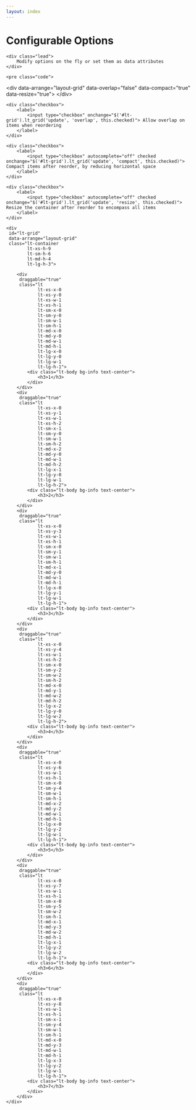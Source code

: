 ```yaml
---
layout: index
---
```

<div class="container">
    <h1>Configurable Options</h1>

    <div class="lead">
        Modify options on the fly or set them as data attributes
    </div>

    <pre class="code">
&lt;div
 data-arrange="layout-grid"
 data-overlap="false"
 data-compact="true"
 data-resize="true"&gt;
&lt;/div&gt;</pre>

    <div class="checkbox">
        <label>
            <input type="checkbox" onchange="$('#lt-grid').lt_grid('update', 'overlap', this.checked)"> Allow overlap on items when reordering
        </label>
    </div>

    <div class="checkbox">
        <label>
            <input type="checkbox" autocomplete="off" checked onchange="$('#lt-grid').lt_grid('update', 'compact', this.checked)"> Compact items after reorder, by reducing horizontal space
        </label>
    </div>

    <div class="checkbox">
        <label>
            <input type="checkbox" autocomplete="off" checked onchange="$('#lt-grid').lt_grid('update', 'resize', this.checked)"> Resize the container after reorder to encompass all items
        </label>
    </div>

    <div
     id="lt-grid"
     data-arrange="layout-grid"
     class="lt-container
            lt-xs-h-9
            lt-sm-h-6
            lt-md-h-4
            lt-lg-h-3">

        <div
         draggable="true"
         class="lt
                lt-xs-x-0
                lt-xs-y-0
                lt-xs-w-1
                lt-xs-h-1
                lt-sm-x-0
                lt-sm-y-0
                lt-sm-w-1
                lt-sm-h-1
                lt-md-x-0
                lt-md-y-0
                lt-md-w-1
                lt-md-h-1
                lt-lg-x-0
                lt-lg-y-0
                lt-lg-w-1
                lt-lg-h-1">
            <div class="lt-body bg-info text-center">
                <h3>1</h3>
            </div>
        </div>
        <div
         draggable="true"
         class="lt
                lt-xs-x-0
                lt-xs-y-1
                lt-xs-w-1
                lt-xs-h-2
                lt-sm-x-1
                lt-sm-y-0
                lt-sm-w-1
                lt-sm-h-2
                lt-md-x-2
                lt-md-y-0
                lt-md-w-1
                lt-md-h-2
                lt-lg-x-1
                lt-lg-y-0
                lt-lg-w-1
                lt-lg-h-2">
            <div class="lt-body bg-info text-center">
                <h3>2</h3>
            </div>
        </div>
        <div
         draggable="true"
         class="lt
                lt-xs-x-0
                lt-xs-y-3
                lt-xs-w-1
                lt-xs-h-1
                lt-sm-x-0
                lt-sm-y-1
                lt-sm-w-1
                lt-sm-h-1
                lt-md-x-1
                lt-md-y-0
                lt-md-w-1
                lt-md-h-1
                lt-lg-x-0
                lt-lg-y-1
                lt-lg-w-1
                lt-lg-h-1">
            <div class="lt-body bg-info text-center">
                <h3>3</h3>
            </div>
        </div>
        <div
         draggable="true"
         class="lt
                lt-xs-x-0
                lt-xs-y-4
                lt-xs-w-1
                lt-xs-h-2
                lt-sm-x-0
                lt-sm-y-2
                lt-sm-w-2
                lt-sm-h-2
                lt-md-x-0
                lt-md-y-1
                lt-md-w-2
                lt-md-h-2
                lt-lg-x-2
                lt-lg-y-0
                lt-lg-w-2
                lt-lg-h-2">
            <div class="lt-body bg-info text-center">
                <h3>4</h3>
            </div>
        </div>
        <div
         draggable="true"
         class="lt
                lt-xs-x-0
                lt-xs-y-6
                lt-xs-w-1
                lt-xs-h-1
                lt-sm-x-0
                lt-sm-y-4
                lt-sm-w-1
                lt-sm-h-1
                lt-md-x-2
                lt-md-y-2
                lt-md-w-1
                lt-md-h-1
                lt-lg-x-0
                lt-lg-y-2
                lt-lg-w-1
                lt-lg-h-1">
            <div class="lt-body bg-info text-center">
                <h3>5</h3>
            </div>
        </div>
        <div
         draggable="true"
         class="lt
                lt-xs-x-0
                lt-xs-y-7
                lt-xs-w-1
                lt-xs-h-1
                lt-sm-x-0
                lt-sm-y-5
                lt-sm-w-2
                lt-sm-h-1
                lt-md-x-1
                lt-md-y-3
                lt-md-w-2
                lt-md-h-1
                lt-lg-x-1
                lt-lg-y-2
                lt-lg-w-2
                lt-lg-h-1">
            <div class="lt-body bg-info text-center">
                <h3>6</h3>
            </div>
        </div>
        <div
         draggable="true"
         class="lt
                lt-xs-x-0
                lt-xs-y-8
                lt-xs-w-1
                lt-xs-h-1
                lt-sm-x-1
                lt-sm-y-4
                lt-sm-w-1
                lt-sm-h-1
                lt-md-x-0
                lt-md-y-3
                lt-md-w-1
                lt-md-h-1
                lt-lg-x-3
                lt-lg-y-2
                lt-lg-w-1
                lt-lg-h-1">
            <div class="lt-body bg-info text-center">
                <h3>7</h3>
            </div>
        </div>
    </div>

</div>

